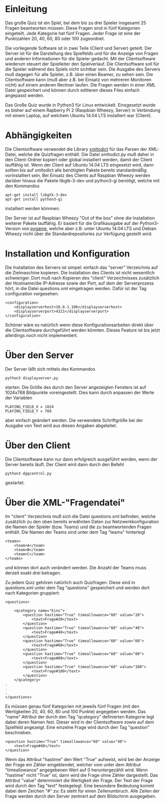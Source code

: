 # Einleitung

Das große Quiz ist ein Spiel, bei dem bis zu drei Spieler insgesamt 25 Fragen beantworten müssen. Diese Fragen sind in fünf Kategorien eingeteilt. Jede Kategorie hat fünf Fragen. Jeder Frage ist eine der Punktzahlen 20, 40, 60, 80 oder 100 zugeordnet.

Die vorliegende Software ist in zwei Teile (Client und Server) geteilt. Der Server ist für die Darstellung des Spielfelds und für die Anzeige von Fragen und anderen Informationen für die Spieler gedacht. Mit der Clientsoftware wiederum steuert der Spielleiter den Spielverlauf. Die Clientsoftware soll für die Spieler während des Spiels nicht sichtbar sein. Die Ausgabe des Servers muß dagegen für alle Spieler, z.B. über einen Beamer, zu sehen sein. Die Clientsoftware kann (muß aber z.B. bei Einsatz von mehreren Monitoren nicht) auf einem anderen Rechner laufen. Die Fragen werden in einer XML Datei gespeichert und können durch editieren dieses Files einfach angepasst werden.

Das Große Quiz wurde in Python3 für Linux entwickelt. Einsgesetzt wurde es bisher auf einem Rapberry Pi 2 (Raspbian Wheezy, Server) in Verbindung mit einem Laptop, auf welchem Ubuntu 14.04 LTS installiert war (Client). 

# Abhängigkeiten

Die Clientsoftware verwendet die Library [xmltodict](https://github.com/martinblech/xmltodict) für das Parsen der XML-Datei, welche die Quizfragen enthält. Die Datei xmltodict.py muß daher in den Client-Ordner kopiert oder global installiert werden, damit der Client lauffähig ist. Wenn der Client auf Ubuntu 14.04 LTS eingesetzt wird, dann sollten bis auf xmltodict alle benötigten Pakete bereits standardmäßig vorinstalliert sein. Bei Einsatz des Clients auf Raspbian Wheezy werden darüber hinaus die Pakete libgtk-3-dev und python3-gi benötigt, welche mit den Kommandos

    apt-get install libgtk-3-dev
    apt-get install python3-gi
  
installiert werden könnnen.

Der Server ist auf Raspbian Wheezy "Out of the box" ohne die Installation weiterer Pakete lauffähig. Er basiert für die Grafikausgabe auf der Python3-Version von [pygame](http://pygame.org/news.html), welche aber z.B. unter Ubuntu 14.04 LTS und Debian Wheezy nicht über die Standardrepositories zur Verfügung gestellt wird.

# Installation und Konfiguration

Die Installation des Servers ist simpel: einfach das "server" Verzeichnis auf die Zielmaschine kopieren. Die Installation des
Clients ist nicht wesentlich schwieriger. Dort muß nach Kopieren des "client" Verzeichnisses zusätzlich der Hostname/die IP-Adresse sowie der Port, auf dem der Serverprozess hört, in die Datei questions.xml eingetragen werden. Dafür ist der Tag configuration vorgesehen:

    <configuration>
        <displayserverhost>10.0.1.106</displayserverhost>
        <displayserverport>4321</displayserverport>
    </configuration>

Schöner wäre es natürlich wenn diese Konfigurationsarbeiten direkt über die Clientsoftware durchgeführt werden könnten. Dieses Feature ist bis jetzt allerdings noch nicht implementiert.

# Über den Server

Der Server läßt sich mittels des Kommandos

    python3 displayserver.py

starten. Die Größe des durch den Server angezeigten Fensters ist auf 1024x768 Bildpunkte voreingestellt. Dies kann durch anpassen der Werte der Variablen

    PLAYING_FIELD_X = 1024
    PLAYING_FIELD_Y = 768

aber einfach geändert werden. Die verwendete Schriftgröße bei der Ausgabe von Text wird aus diesen Angaben abgeleitet.

# Über den Client

Die Clientsoftware kann nur dann erfolgreich ausgeführt werden, wenn der Server bereits läuft. Der Client wird dann durch den Befehl

    python3 dgqcontrol.py
    
gestartet.

# Über die XML-"Fragendatei"

Im "client" Verzeichnis muß sich die Datei questions.xml befinden, welche zusätzlich zu den oben bereits erwähnten Daten zur Netzwerkkonfiguration die Namen der Spieler (bzw. Teams) und die zu beantwortenden Fragen enthält. Die Namen der Teams sind unter dem Tag "teams" hinterlegt

    <teams>
        <team>A</team>            
        <team>B</team>            
        <team>C</team>            
    </teams>

und können dort auch verändert werden. Die Anzahl der Teams muss derzeit exakt drei betragen. 

Zu jedem Quiz gehören natürlich auch Quizfragen. Diese sind in questions.xml unter dem Tag "questions" gespeichert und werden dort nach Kategorien gruppiert:

    <questions>
    
        <qcategory name="Eins">
            <question hastime="True" timeallowance="60" value="20">
                <text>Frage#20</text>
            </question>
            <question hastime="True" timeallowance="60" value="40">
                <text>Frage#40</text>
            </question>
            <question hastime="True" timeallowance="60" value="60">
                <text>Frage#60</text>
            </question>
            <question hastime="True" timeallowance="60" value="80">
                <text>Frage#80</text>
            </question>            
            <question hastime="True" timeallowance="60" value="100">
                <text>Frage#100</text>
            </question>            
        </qcategory>
    .
    .
    .
    </questions>
    
Es müssen genau fünf Kategorien mit jeweils fünf Fragen (mit den Wertigkeiten 20, 40, 60, 80 und 100 Punkte) angegeben werden. Das "name" Attribut der durch den Tag "qcategory" definierten Kategorie legt dabei deren Namen fest. Dieser wird in der Clientsoftware sowie auf dem Spielfeld angezeigt. Eine einzelne Frage wird durch den Tag "question" beschrieben.

    <question hastime="True" timeallowance="60" value="40">
        <text>Frage#40</text>
    </question>
    
Wenn das Attribut "hastime" den Wert "True" aufweist, wird bei der Anzeige der Frage ein Zähler eingeblendet, welcher vom unter dem Attribut "timeallowance" angegebenen Wert auf 0 heruntergezählt wird. Wenn "hastime" nicht "True" ist, dann wird die Frage ohne Zähler dargestellt. Das Attribut "value" determiniert die Wertigkeit der Frage. Der Text der Frage wird durch den Tag "text" festegelegt. Eine besondere Bedeutung kommt dabei dem Zeichen "#" zu: Es steht für einen Zeilenumbruch. Alle Zeilen der Frage werden durch den Server zentriert auf dem Bildschirm ausgegeben.  
